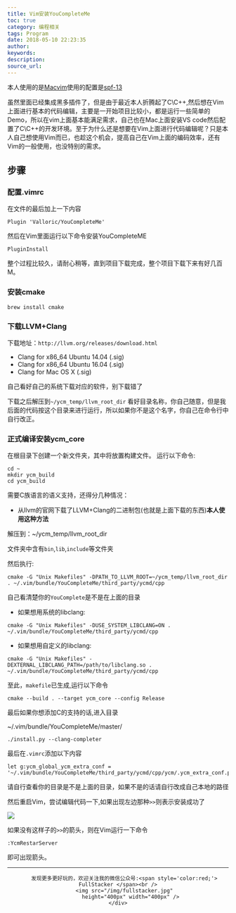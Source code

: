 ```yaml
---
title: Vim安装YouCompleteMe
toc: true
category: 编程相关
tags: Program
date: 2018-05-10 22:23:35
author:
keywords:
description:
source_url:
---
```


本人使用的是[Macvim](https://macvim-dev.github.io/macvim/)使用的配置是[spf-13](https://github.com/spf13/spf13-vim)

虽然里面已经集成黑多插件了，但是由于最近本人折腾起了C\C++,然后想在Vim上面进行基本的代码编辑，主要是一开始项目比较小，都是运行一些简单的Demo，所以在vim上面基本能满足需求，自己也在Mac上面安装VS code然后配置了C\C++的开发环境。至于为什么还是想要在Vim上面进行代码编辑呢？只是本人自己想使用Vim而已，也趁这个机会，提高自己在Vim上面的编码效率，还有Vim的一般使用，也没特别的需求。

## 步骤

### 配置.vimrc
在文件的最后加上一下内容
```
Plugin 'Valloric/YouCompleteMe'
```
然后在Vim里面运行以下命令安装YouCompleteME
```
PluginInstall
```
整个过程比较久，请耐心稍等，直到项目下载完成，整个项目下载下来有好几百M。

### 安装cmake

```
brew install cmake
```

### 下载LLVM+Clang

下载地址：`http://llvm.org/releases/download.html`


- Clang for x86_64 Ubuntu 14.04 (.sig)
- Clang for x86_64 Ubuntu 16.04 (.sig)
- Clang for Mac OS X (.sig)

自己看好自己的系统下载对应的软件，别下载错了

下载之后解压到`~/ycm_temp/llvm_root_dir` 看好目录名称，你自己随意，但是我后面的代码按这个目录来进行运行，所以如果你不是这个名字，你自己在命令行中自行改正。

### 正式编译安装ycm_core

在根目录下创建一个新文件夹，其中将放置构建文件。 运行以下命令:
```
cd ~
mkdir ycm_build
cd ycm_build
```

需要C族语言的语义支持，还得分几种情况：
- 从llvm的官网下载了LLVM+Clang的二进制包(也就是上面下载的东西)**本人使用这种方法**

解压到：~/ycm_temp/llvm_root_dir

文件夹中含有`bin`,`lib`,`include`等文件夹

然后执行:
```
cmake -G "Unix Makefiles" -DPATH_TO_LLVM_ROOT=~/ycm_temp/llvm_root_dir . ~/.vim/bundle/YouCompleteMe/third_party/ycmd/cpp
```

自己看清楚你的`YouComplete`是不是在上面的目录

- 如果想用系统的libclang:

```
cmake -G "Unix Makefiles" -DUSE_SYSTEM_LIBCLANG=ON . ~/.vim/bundle/YouCompleteMe/third_party/ycmd/cpp
```

- 如果想用自定义的libclang:

```
cmake -G "Unix Makefiles" -DEXTERNAL_LIBCLANG_PATH=/path/to/libclang.so . ~/.vim/bundle/YouCompleteMe/third_party/ycmd/cpp
```

至此，`makefile`已生成,运行以下命令

`cmake --build . --target ycm_core --config Release`

最后如果你想添加C的支持的话,进入目录

~/.vim/bundle/YouCompleteMe/master/

```
./install.py --clang-completer
```

最后在`.vimrc`添加以下内容

```
let g:ycm_global_ycm_extra_conf = '~/.vim/bundle/YouCompleteMe/third_party/ycmd/cpp/ycm/.ycm_extra_conf.py'
```
请自行查看你的目录是不是上面的目录，如果不是的话请自行改成自己本地的路径

然后重启Vim，尝试编辑代码一下,如果出现左边那种`>>`则表示安装成功了

![](http://omvbl46i3.bkt.clouddn.com/95b2ff1939587e751d59614d6a5f73a1.png)

如果没有这样子的`>>`的箭头，则在Vim运行一下命令

```
:YcmRestarServer
```
即可出现箭头。

---

<div align=center>

        发现更多更好玩的，欢迎关注我的微信公众号:<span style='color:red;'> FullStacker </span><br />
        <img src="/img/fullstacker.jpg"
            height="400px" width="400px" />
    </div>